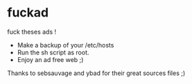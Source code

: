 # fuckad
fuck theses ads !

* Make a backup of your /etc/hosts
* Run the sh script as root.
* Enjoy an ad free web ;)


Thanks to sebsauvage and ybad for their great sources files ;)